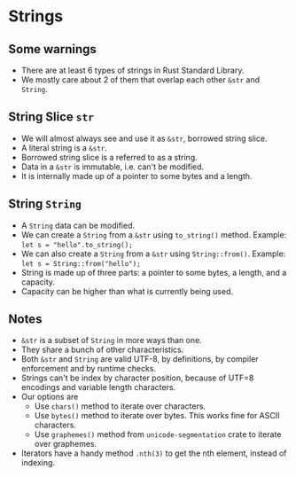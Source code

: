# Strings

## Some warnings
- There are at least 6 types of strings in Rust Standard Library.
- We mostly care about 2 of them that overlap each other `&str` and `String`.


## String Slice `str`
- We will almost always see and use it as `&str`, borrowed string slice.
- A literal string is a `&str`.
- Borrowed string slice is a referred to as a string.
- Data in a `&str` is immutable, i.e. can't be modified.
- It is internally made up of a pointer to some bytes and a length.


## String `String`
- A `String` data can be modified.
- We can create a `String` from a `&str` using `to_string()` method. Example: `let s = "hello".to_string();`
- We can also create a `String` from a `&str` using `String::from()`. Example: `let s = String::from("hello");`
- String is made up of three parts: a pointer to some bytes, a length, and a capacity.
- Capacity can be higher than what is currently being used.


## Notes
- `&str` is a subset of `String` in more ways than one.
- They share a bunch of other characteristics.
- Both `&str` and `String` are valid UTF-8, by definitions, by compiler enforcement and by runtime checks.
- Strings can't be index by character position, because of UTF=8 encodings and variable length characters.
- Our options are
    - Use `chars()` method to iterate over characters.
    - Use `bytes()` method to iterate over bytes. This works fine for ASCII characters.
    - Use `graphemes()` method from `unicode-segmentation` crate to iterate over graphemes.
- Iterators have a handy method `.nth(3)` to get the nth element, instead of indexing.